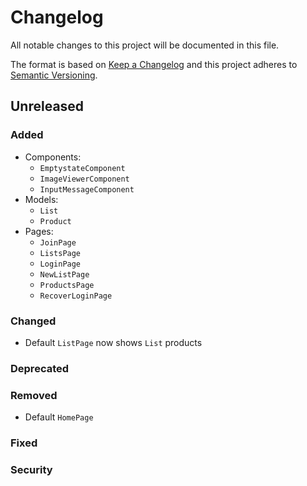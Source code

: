 # Changelog

All notable changes to this project will be documented in this file.

The format is based on [Keep a Changelog](http://keepachangelog.com/en/1.0.0/)
and this project adheres to [Semantic Versioning](http://semver.org/spec/v2.0.0.html).


## Unreleased

### Added
- Components:
  - `EmptystateComponent`
  - `ImageViewerComponent`
  - `InputMessageComponent`
- Models:
  - `List`
  - `Product`
- Pages:
  - `JoinPage`
  - `ListsPage`
  - `LoginPage`
  - `NewListPage`
  - `ProductsPage`
  - `RecoverLoginPage`

### Changed
- Default `ListPage` now shows `List` products

### Deprecated

### Removed
- Default `HomePage`

### Fixed

### Security
